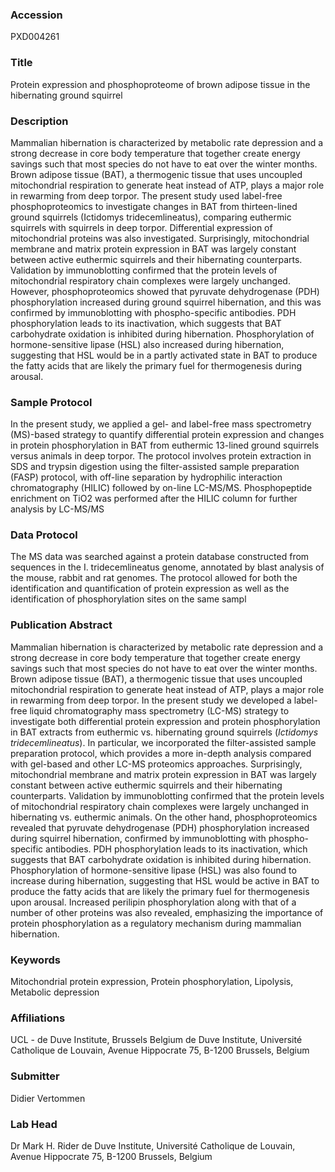 ### Accession
PXD004261

### Title
Protein expression and phosphoproteome of brown adipose tissue in the hibernating ground squirrel

### Description
Mammalian hibernation is characterized by metabolic rate depression and a strong decrease in core body temperature that together create energy savings such that most species do not have to eat over the winter months. Brown adipose tissue (BAT), a thermogenic tissue that uses uncoupled mitochondrial respiration to generate heat instead of ATP, plays a major role in rewarming from deep torpor. The present study used label-free phosphoproteomics to investigate changes in BAT from thirteen-lined ground squirrels (Ictidomys tridecemlineatus), comparing euthermic squirrels with squirrels in deep torpor. Differential expression of mitochondrial proteins was also investigated. Surprisingly, mitochondrial membrane and matrix protein expression in BAT was largely constant between active euthermic squirrels and their hibernating counterparts. Validation by immunoblotting confirmed that the protein levels of mitochondrial respiratory chain complexes were largely unchanged. However, phosphoproteomics showed that pyruvate dehydrogenase (PDH) phosphorylation increased during ground squirrel hibernation, and this was confirmed by immunoblotting with phospho-specific antibodies. PDH phosphorylation leads to its inactivation, which suggests that BAT carbohydrate oxidation is inhibited during hibernation. Phosphorylation of hormone-sensitive lipase (HSL) also increased during hibernation, suggesting that HSL would be in a partly activated state in BAT to produce the fatty acids that are likely the primary fuel for thermogenesis during arousal.

### Sample Protocol
In the present study, we applied a gel- and label-free mass spectrometry (MS)-based strategy to quantify differential protein expression and changes in protein phosphorylation in BAT from euthermic 13-lined ground squirrels versus animals in deep torpor. The protocol involves protein extraction in SDS and trypsin digestion using the filter-assisted sample preparation (FASP) protocol, with off-line separation by hydrophilic interaction chromatography (HILIC) followed by on-line LC-MS/MS. Phosphopeptide enrichment on TiO2 was performed after the HILIC column for further analysis by LC-MS/MS

### Data Protocol
The MS data was searched against a protein database constructed from sequences in the I. tridecemlineatus genome, annotated by blast analysis of the mouse, rabbit and rat genomes. The protocol allowed for both the identification and quantification of protein expression as well as the identification of phosphorylation sites on the same sampl

### Publication Abstract
Mammalian hibernation is characterized by metabolic rate depression and a strong decrease in core body temperature that together create energy savings such that most species do not have to eat over the winter months. Brown adipose tissue (BAT), a thermogenic tissue that uses uncoupled mitochondrial respiration to generate heat instead of ATP, plays a major role in rewarming from deep torpor. In the present study we developed a label-free liquid chromatography mass spectrometry (LC-MS) strategy to investigate both differential protein expression and protein phosphorylation in BAT extracts from euthermic vs. hibernating ground squirrels (<i>Ictidomys tridecemlineatus</i>). In particular, we incorporated the filter-assisted sample preparation protocol, which provides a more in-depth analysis compared with gel-based and other LC-MS proteomics approaches. Surprisingly, mitochondrial membrane and matrix protein expression in BAT was largely constant between active euthermic squirrels and their hibernating counterparts. Validation by immunoblotting confirmed that the protein levels of mitochondrial respiratory chain complexes were largely unchanged in hibernating vs. euthermic animals. On the other hand, phosphoproteomics revealed that pyruvate dehydrogenase (PDH) phosphorylation increased during squirrel hibernation, confirmed by immunoblotting with phospho-specific antibodies. PDH phosphorylation leads to its inactivation, which suggests that BAT carbohydrate oxidation is inhibited during hibernation. Phosphorylation of hormone-sensitive lipase (HSL) was also found to increase during hibernation, suggesting that HSL would be active in BAT to produce the fatty acids that are likely the primary fuel for thermogenesis upon arousal. Increased perilipin phosphorylation along with that of a number of other proteins was also revealed, emphasizing the importance of protein phosphorylation as a regulatory mechanism during mammalian hibernation.

### Keywords
Mitochondrial protein expression, Protein phosphorylation, Lipolysis, Metabolic depression

### Affiliations
UCL - de Duve Institute, Brussels Belgium
de Duve Institute, Université Catholique de Louvain, Avenue Hippocrate 75, B-1200 Brussels, Belgium

### Submitter
Didier Vertommen

### Lab Head
Dr Mark H. Rider
de Duve Institute, Université Catholique de Louvain, Avenue Hippocrate 75, B-1200 Brussels, Belgium


